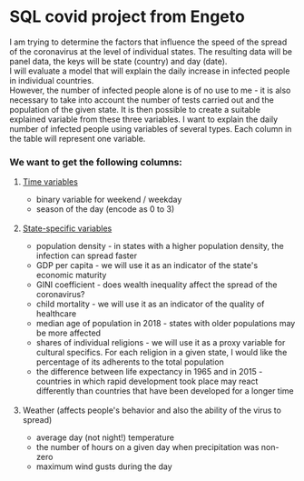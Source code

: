 <h1> SQL covid project from Engeto </h1>

<p>
I am trying to determine the factors that influence the speed of the spread of the coronavirus at the level of individual states. The resulting data will be panel data, the keys will be state (country) and day (date). <br>
I will evaluate a model that will explain the daily increase in infected people in individual countries. <br>
However, the number of infected people alone is of no use to me - it is also necessary to take into account the number of tests carried out and the population of the given state. It is then possible to create a suitable explained variable from these three variables. I want to explain the daily number of infected people using variables of several types. Each column in the table will represent one variable.
</p>

<h3> We want to get the following columns: </h3>
<ol>
<li><u>Time variables</u></li>
    <ul>
      <li>binary variable for weekend / weekday</li>
      <li>season of the day (encode as 0 to 3)</li>
    </ul>
<br>
<li><u>State-specific variables</u></li>
    <ul>
      <li>population density - in states with a higher population density, the infection can spread faster</li>
      <li>GDP per capita - we will use it as an indicator of the state's economic maturity</li>
      <li>GINI coefficient - does wealth inequality affect the spread of the coronavirus?</li>
      <li>child mortality - we will use it as an indicator of the quality of healthcare</li>
      <li>median age of population in 2018 - states with older populations may be more affected</li>
      <li>shares of individual religions - we will use it as a proxy variable for cultural specifics. For each religion in a given state, I would like the percentage               of its adherents to the total population</li>
      <li>the difference between life expectancy in 1965 and in 2015 - countries in which rapid development took place may react differently than countries that have               been developed for a longer time</li>
    </ul>
<br>
<li>Weather (affects people's behavior and also the ability of the virus to spread)</li>
    <ul>
      <li>average day (not night!) temperature</li>
      <li>the number of hours on a given day when precipitation was non-zero</li>
      <li>maximum wind gusts during the day</li>
    </ul>
</ol>  
